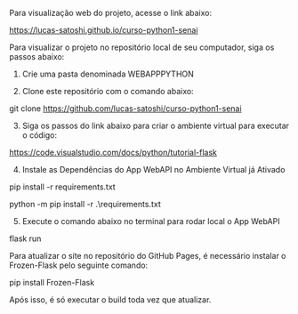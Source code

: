 Para visualização web do projeto, acesse o link abaixo:

https://lucas-satoshi.github.io/curso-python1-senai


Para visualizar o projeto no repositório local de seu computador, siga os passos abaixo:


1. Crie uma pasta denominada WEBAPPPYTHON


2. Clone este repositório com o comando abaixo:

git clone https://github.com/lucas-satoshi/curso-python1-senai


3. Siga os passos do link abaixo para criar o ambiente virtual para executar o código:

https://code.visualstudio.com/docs/python/tutorial-flask


4. Instale as Dependências do App WebAPI no Ambiente Virtual já Ativado

pip install -r requirements.txt

python -m pip install -r .\requirements.txt


5. Execute o comando abaixo no terminal para rodar local o App WebAPI

flask run


Para atualizar o site no repositório do GitHub Pages, é necessário instalar o Frozen-Flask pelo seguinte comando:

pip install Frozen-Flask


Após isso, é só executar o build toda vez que atualizar.
